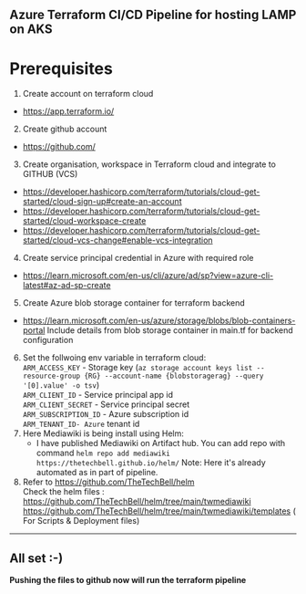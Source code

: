 ## Azure Terraform CI/CD Pipeline for hosting LAMP on AKS <br>
# Prerequisites<br>

1. Create account on terraform cloud
 - https://app.terraform.io/
2. Create github account
 - https://github.com/
3. Create organisation, workspace in Terraform cloud and integrate to GITHUB (VCS)
 - https://developer.hashicorp.com/terraform/tutorials/cloud-get-started/cloud-sign-up#create-an-account 
 - https://developer.hashicorp.com/terraform/tutorials/cloud-get-started/cloud-workspace-create
 - https://developer.hashicorp.com/terraform/tutorials/cloud-get-started/cloud-vcs-change#enable-vcs-integration
4. Create service principal credential in Azure with required role 
 - https://learn.microsoft.com/en-us/cli/azure/ad/sp?view=azure-cli-latest#az-ad-sp-create
5. Create Azure blob storage container for terraform backend
 - https://learn.microsoft.com/en-us/azure/storage/blobs/blob-containers-portal
   Include details from blob storage container in main.tf for backend configuration
6. Set the follwoing env variable in terraform cloud:<br>
   `ARM_ACCESS_KEY` - Storage key (`az storage account keys list --resource-group {RG} --account-name {blobstoragerag} --query '[0].value' -o tsv`) <br>
   `ARM_CLIENT_ID` - Service principal app id <br>
   `ARM_CLIENT_SECRET` - Service principal secret <br>
   `ARM_SUBSCRIPTION_ID` - Azure subscription id <br>
   `ARM_TENANT_ID- Azure` tenant id <br>
7. Here Mediawiki is being install using Helm: 
   - I have published Mediawiki on Artifact hub. You can add repo with command  `helm repo add mediawiki https://thetechbell.github.io/helm/`
     Note: Here it's already automated as in part of pipeline.    
8. Refer to https://github.com/TheTechBell/helm <br>
   Check the helm files : <br>
   https://github.com/TheTechBell/helm/tree/main/twmediawiki <br>
   https://github.com/TheTechBell/helm/tree/main/twmediawiki/templates ( For Scripts & Deployment files)
   

---
All set :-) <br>
--- 

**Pushing the files to github now will run the terraform pipeline**

